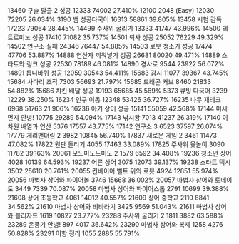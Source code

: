 13460	 구슬 탈출 2	성공	12333	74002	27.410%
12100	 2048 (Easy)		12030	72205	26.034%
3190	 뱀	성공다국어	16313	58861	39.805%
13458	 시험 감독		17223	79064	28.445%
14499	 주사위 굴리기		13333	41747	43.996%
14500	 테트로미노	성공	17410	71082	35.737%
14501	 퇴사	성공	25052	76229	49.329%
14502	 연구소	실패	24346	76447	54.885%
14503	 로봇 청소기	성공	17474	47706	53.887%
14888	 연산자 끼워넣기	성공	26681	80020	49.471%
14889	 스타트와 링크	성공	22530	78189	46.081%
14890	 경사로		9544	23922	56.072%
14891	 톱니바퀴	성공	12059	30543	54.411%
15683	 감시		11077	39367	43.745%
15684	 사다리 조작		7303	56693	21.797%
15685	 드래곤 커브		8460	21833	54.882%
15686	 치킨 배달	성공	19193	65685	45.569%
5373	 큐빙	다국어	3239	12229	38.250%
16234	 인구 이동		12348	53426	36.727%
16235	 나무 재테크		6968	51763	21.906%
16236	 아기 상어	성공	15141	55059	42.568%
17144	 미세먼지 안녕!		10775	29289	54.094%
17143	 낚시왕		7013	41237	26.319%
17140	 이차원 배열과 연산		5376	17557	43.775%
17142	 연구소 3		6523	37597	26.074%
17779	 게리맨더링 2		3982	10845	56.740%
17837	 새로운 게임 2		3461	11473	47.082%
17822	 원판 돌리기		4055	17463	33.089%
17825	 주사위 윷놀이		3090	11782	39.163%
20061	 모노미노도미노 2		1579	6592	34.408%
19236	 청소년 상어		4028	10139	64.593%
19237	 어른 상어		3075	12073	39.137%
19238	 스타트 택시		3502	25610	20.761%
20055	 컨베이어 벨트 위의 로봇		4924	12851	55.974%
20056	 마법사 상어와 파이어볼		3746	15668	36.002%
20057	 마법사 상어와 토네이도		3449	7339	70.087%
20058	 마법사 상어와 파이어스톰		2791	10699	39.388%
21608	 상어 초등학교		4061	14012	40.557%
21609	 상어 중학교		2110	8841	34.562%
21610	 마법사 상어와 비바라기		3425	9569	51.043%
21611	 마법사 상어와 블리자드		1619	10827	23.777%
23288	 주사위 굴리기 2		1811	3882	63.588%
23289	 온풍기 안녕!		897	4017	36.642%
23290	 마법사 상어와 복제		1258	4276	50.828%
23291	 어항 정리		1055	2885	55.791%